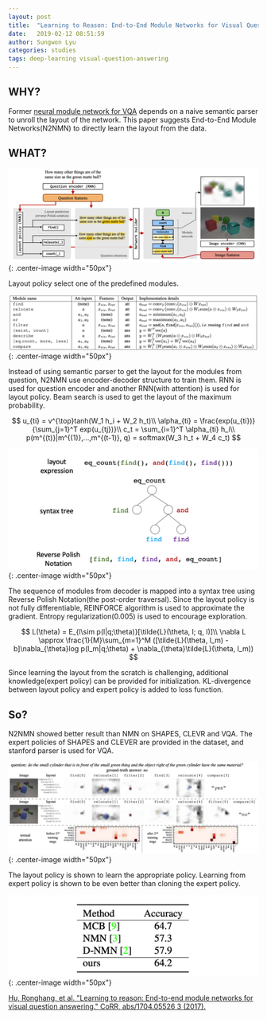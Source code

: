 ```yaml
---
layout: post
title:  "Learning to Reason: End-to-End Module Networks for Visual Question Answering"
date:   2019-02-12 08:51:59
author: Sungwon Lyu
categories: studies
tags: deep-learning visual-question-answering
---
```

## WHY? 
Former [neural module network for VQA](https://lyusungwon.github.io/computer-vision/2018/12/15/nmn.html) depends on a naive semantic parser to unroll the layout of the network. This paper suggests End-to-End Module Networks(N2NMN) to directly learn the layout from the data. 

## WHAT?
![image](/assets/images/n2nmn1.png){: .center-image width="50px"}

Layout policy select one of the predefined modules.

![image](/assets/images/n2nmn2.png){: .center-image width="50px"}

Instead of using semantic parser to get the layout for the modules from question, N2NMN use encoder-decoder structure to train them. RNN is used for question encoder and another RNN(with attention) is used for layout policy. Beam search is used to get the layout of the maximum probability.

$$
u_{ti} = v^{\top}tanh(W_1 h_i + W_2 h_t)\\
\alpha_{ti} = \frac{exp(u_{ti})}{\sum_{j=1}^T exp(u_{tj})}\\
c_t = \sum_{i=1}^T \alpha_{ti} h_i\\
p(m^{(t)}|m^{(1)},...,m^{(t-1)}, q) = softmax(W_3 h_t + W_4 c_t) 
$$

![image](/assets/images/n2nmn3.png){: .center-image width="50px"}

The sequence of modules from decoder is mapped into a syntax tree using Reverse Polish Notation(the post-order traversal). Since the layout policy is not fully differentiable, REINFORCE algorithm is used to approximate the gradient. Entropy regularization(0.005) is used to encourage exploration.

$$
L(\theta) = E_{l\sim p(l|q;\theta)}[\tilde{L}(\theta, l; q, I)]\\
\nabla L \approx \frac{1}{M}\sum_{m=1}^M ([\tilde{L}(\theta, l_m) - b]\nabla_{\theta}log p(l_m|q;\theta) + \nabla_{\theta}\tilde{L}(\theta, l_m))
$$

Since learning the layout from the scratch is challenging, additional knowledge(expert policy) can be provided for initialization. KL-divergence between layout policy and expert policy is added to loss function. 

## So?
N2NMN showed better result than NMN on SHAPES, CLEVR and VQA. The expert policies of SHAPES and CLEVER are provided in the dataset, and stanford parser is used for VQA.

![image](/assets/images/n2nmn4.png){: .center-image width="50px"}

The layout policy is shown to learn the appropriate policy. Learning from expert policy is shown to be even better than cloning the expert policy.

![image](/assets/images/n2nmn5.png){: .center-image width="50px"}

[Hu, Ronghang, et al. "Learning to reason: End-to-end module networks for visual question answering." CoRR, abs/1704.05526 3 (2017).](http://openaccess.thecvf.com/content_ICCV_2017/papers/Hu_Learning_to_Reason_ICCV_2017_paper.pdf)

